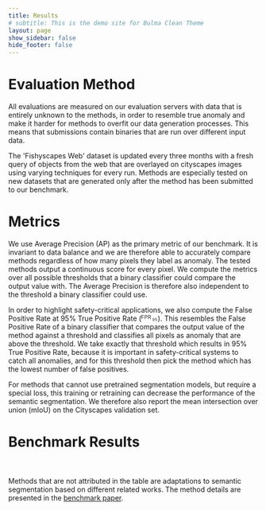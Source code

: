 ```yaml
---
title: Results
# subtitle: This is the demo site for Bulma Clean Theme
layout: page
show_sidebar: false
hide_footer: false
---
```


<script type="text/javascript" src="https://unpkg.com/tabulator-tables@4.2.7/dist/js/tabulator.min.js"></script>

# Evaluation Method

All evaluations are measured on our evaluation servers with data that is entirely unknown to the methods, in order to resemble true anomaly and make it harder for methods to overfit our data generation processes. This means that submissions contain binaries that are run over different input data.

The 'Fishyscapes Web' dataset is updated every three months with a fresh query of objects from the web that are overlayed on cityscapes images using varying techniques for every run. Methods are especially tested on new datasets that are generated only after the method has been submitted to our benchmark.

# Metrics

We use Average Precision (AP) as the primary metric of our benchmark. It is invariant to data balance and we are therefore able to accurately compare methods regardless of how many pixels they label as anomaly.
The tested methods output a continuous score for every pixel. We compute the metrics over all possible thresholds that a binary classifier could compare the output value with. The Average Precision is therefore also independent to the threshold a binary classifier could use.

In order to highlight safety-critical applications, we also compute the False Positive Rate at 95% True Positive Rate (<svg height="1em" viewBox="-2 0 120 51" version="1.1"><text style="font-size:40px;line-height:125%;letter-spacing:0px;fill:#363636;fill-opacity:1;" x="-4.5" y="38">FPR</text><text style="font-size:30px;line-height:125%;letter-spacing:0px;fill:#363636;fill-opacity:1;" x="78.6" y="50.5">95</text></svg>). This resembles the False Positive Rate of a binary classifier that compares the output value of the method against a threshold and classifies all pixels as anomaly that are above the threshold. We take exactly that threshold which results in 95% True Positive Rate, because it is important in safety-critical systems to catch all anomalies, and for this threshold then pick the method which has the lowest number of false positives.

For methods that cannot use pretrained segmentation models, but require a special loss, this training or retraining can decrease the performance of the semantic segmentation. We therefore also report the mean intersection over union (mIoU) on the Cityscapes validation set.

# Benchmark Results

<div id="results-table" class="is-size-7"></div>

<script>

var fpr95 = '<svg height="1.2em" style="margin-top: 2px" viewBox="-2 0 120 52" version="1.1"><text style="font-weight:bold;font-size:40px;line-height:125%;letter-spacing:0px;fill:#363636;fill-opacity:1;" x="-4.5" y="38">FPR</text><text style="font-weight:bold;font-size:30px;line-height:125%;letter-spacing:0px;fill:#363636;fill-opacity:1;" x="78.6" y="50.5">95</text></svg>';
var black_cross = '<svg enable-background="new 0 0 24 24" height="14" width="14" viewBox="0 0 24 24" xml:space="preserve"><path fill="#222222" d="M22.245,4.015c0.313,0.313,0.313,0.826,0,1.139l-6.276,6.27c-0.313,0.312-0.313,0.826,0,1.14l6.273,6.272  c0.313,0.313,0.313,0.826,0,1.14l-2.285,2.277c-0.314,0.312-0.828,0.312-1.142,0l-6.271-6.271c-0.313-0.313-0.828-0.313-1.141,0  l-6.276,6.267c-0.313,0.313-0.828,0.313-1.141,0l-2.282-2.28c-0.313-0.313-0.313-0.826,0-1.14l6.278-6.269  c0.313-0.312,0.313-0.826,0-1.14L1.709,5.147c-0.314-0.313-0.314-0.827,0-1.14l2.284-2.278C4.308,1.417,4.821,1.417,5.135,1.73  L11.405,8c0.314,0.314,0.828,0.314,1.141,0.001l6.276-6.267c0.312-0.312,0.826-0.312,1.141,0L22.245,4.015z"></path></svg>';
var black_tick = '<svg enable-background="new 0 0 24 24" height="14" width="14" viewBox="0 0 24 24" xml:space="preserve"><path fill="#222222" clip-rule="evenodd" d="M21.652,3.211c-0.293-0.295-0.77-0.295-1.061,0L9.41,14.34  c-0.293,0.297-0.771,0.297-1.062,0L3.449,9.351C3.304,9.203,3.114,9.13,2.923,9.129C2.73,9.128,2.534,9.201,2.387,9.351  l-2.165,1.946C0.078,11.445,0,11.63,0,11.823c0,0.194,0.078,0.397,0.223,0.544l4.94,5.184c0.292,0.296,0.771,0.776,1.062,1.07  l2.124,2.141c0.292,0.293,0.769,0.293,1.062,0l14.366-14.34c0.293-0.294,0.293-0.777,0-1.071L21.652,3.211z" fill-rule="evenodd"></path></svg>';

 //create Tabulator on DOM element with id "example-table"
var table = new Tabulator("#results-table", {
 	//height:205, // set height of table (in CSS or here), this enables the Virtual DOM and improves render speed dramatically (can be any valid css height value)
 	//layout:"fitColumns", //fit columns to width of table (optional)
  groupBy:"method",
 	columns:[ //Define Table Columns
	 	//{title:"Method", field:"method", width:150},
    {title:"Score", field:"score", width:150, headerSort:false},
    {title: 'Method Requirements',
     columns:[
       {title:'retraining',
        field:"requires_retraining",
        align:"center",
        formatter: 'lookup',
        formatterParams: {'FALSE': black_cross, 'TRUE': black_tick},
        headerSort:false},
       {title:'OoD Data',
        field:"requires_ood_data",
        align:"center",
        formatter: 'lookup',
        formatterParams: {'FALSE': black_cross, 'TRUE': black_tick},
        headerSort:false}]},
    {title: 'Cityscapes',
     columns:[
       {title:'mIoU&nbsp;&nbsp;&nbsp;&nbsp;',
        field:"cityscapes_miou",
        align:"right",
        sorter:"number",
        sorterParams:{alignEmptyValues: 'bottom'},
        headerSortStartingDir:"desc"}]},
    {//column group
        title:"FS Lost & Found",
        columns:[
        {title:"AP",
         field:"LaF_AP",
         align:"right",
         cssClass:"column-group-left",
         sorter:"number",
         sorterParams:{alignEmptyValues: 'bottom'},
         headerSortStartingDir:"desc"},
        {title:fpr95,
         field:"LaF_FPR@95%TPR",
         align:"right",
         sorter:"number",
         sorterParams:{alignEmptyValues: 'bottom'},
         headerSortStartingDir:"asc"},
        ],
    },
    {//column group
        title:"FS Web April 2021",
        columns:[
        {title:"AP",
         field: "webapr21_AP",
         align:"right",
         cssClass:"column-group-left",
         sorter:"number",
         sorterParams:{alignEmptyValues: 'bottom'},
         headerSortStartingDir:"desc"},
        {title:fpr95,
         field:"webapr21_FPR@95%TPR",
         align:"right",
         sorter:"number",
         sorterParams:{alignEmptyValues: 'bottom'},
         headerSortStartingDir:"asc"},
        ],
    },
    {//column group
        title:"FS Web Oct. 2020",
        columns:[
        {title:"AP",
         field: "weboct20_AP",
         align:"right",
         cssClass:"column-group-left",
         sorter:"number",
         sorterParams:{alignEmptyValues: 'bottom'},
         headerSortStartingDir:"desc"},
        {title:fpr95,
         field:"weboct20_FPR@95%TPR",
         align:"right",
         sorter:"number",
         sorterParams:{alignEmptyValues: 'bottom'},
         headerSortStartingDir:"asc"},
        ],
    },
    {//column group
        title:"FS Web Jan. 2020",
        columns:[
        {title:"AP",
         field: "webjan20_AP",
         align:"right",
         cssClass:"column-group-left",
         sorter:"number",
         sorterParams:{alignEmptyValues: 'bottom'},
         headerSortStartingDir:"desc"},
        {title:fpr95,
         field:"webjan20_FPR@95%TPR",
         align:"right",
         sorter:"number",
         sorterParams:{alignEmptyValues: 'bottom'},
         headerSortStartingDir:"asc"},
        ],
    },
    {//column group
        title:"FS Web Sept. 2019",
        columns:[
        {title:"AP",
         field: "websept19_AP",
         align:"right",
         cssClass:"column-group-left",
         sorter:"number",
         sorterParams:{alignEmptyValues: 'bottom'},
         headerSortStartingDir:"desc"},
        {title:fpr95,
         field:"websept19_FPR@95%TPR",
         align:"right",
         sorter:"number",
         sorterParams:{alignEmptyValues: 'bottom'},
         headerSortStartingDir:"asc"},
        ],
    },
    {//column group
        title:"FS Web June 2019",
        columns:[
        {title:"AP",
         field: "webjun19_AP",
         align:"right",
         cssClass:"column-group-left",
         sorter:"number",
         sorterParams:{alignEmptyValues: 'bottom'},
         headerSortStartingDir:"desc"},
        {title:fpr95,
         field:"webjun19_FPR@95%TPR",
         align:"right",
         sorter:"number",
         sorterParams:{alignEmptyValues: 'bottom'},
         headerSortStartingDir:"asc"},
        ],
    },
    {//column group
        title:"FS Web March 2019",
        columns:[
        {title:"AP",
         field:"webmar19_AP",
         align:"right",
         cssClass:"column-group-left",
         sorter:"number",
         sorterParams:{alignEmptyValues: 'bottom'},
         headerSortStartingDir:"desc"},
        {title:fpr95,
         field:"webmar19_FPR@95%TPR",
         align:"right",
         sorter:"number",
         sorterParams:{alignEmptyValues: 'bottom'},
         headerSortStartingDir:"asc"},
        ],
    },
    {//column group
        title:"FS Static",
        columns:[
        {title:"AP",
         field:"static_AP",
         align:"right",
         cssClass:"column-group-left",
         sorter:"number",
         sorterParams:{alignEmptyValues: 'bottom'},
         headerSortStartingDir:"desc"},
        {title:fpr95,
         field:"static_FPR@95%TPR",
         align:"right",
         sorter:"number",
         sorterParams:{alignEmptyValues: 'bottom'},
         headerSortStartingDir:"asc"},
        ],
    },
 	],
  initialSort:[{column:"LaF_AP", dir:"desc"}],
  groupToggleElement:false, //no toggeling
  groupHeader:function(value, count, data, group){
    //value - the value all members of this group share
    //count - the number of rows in this group
    //data - an array of all the row data objects in this group
    //group - the group component for the group
    var return_str = '<span class="method">' + value + '</span>';
    var found_paper = false;
    data.forEach(function(item) {
      if (!found_paper && item.paper != 'x') {
        if (item.paper_link)
          return_str = return_str + '<a class="method method-paper" href="' + item.paper_link + '" target="_blank">' + item.paper + '</a>';
        else
          return_str = return_str + '</span><span class="method method-paper">' + item.paper + '</span>';
        found_paper = true;
      }
    });
    return return_str;
  },
});

fetch('https://sheets.googleapis.com/v4/spreadsheets/1fJy2tsru1Sza37IZGk3PqTGbpA_kTsE_QK5Ld2v65bc/values/Sheet1?alt=json&key=AIzaSyCIN71ETlQNIF460oLLaZAmTI8OdaiSVqc').then(function(response) {
  response.json().then(function(data) {
    // first row gives keys
    columnKeys = data.values[0];
    // read in lists of rows
    var tabledata = [];
    var currentEntry = {};
    for(var r=1; r<data.values.length; r++) {
      for(var i=0; i<data.values[r].length; i++) {
        var val = data.values[r][i];
        if (val.endsWith('%')) val = parseFloat(val.slice(0, -1));
        currentEntry[columnKeys[i]] = val;
      }
      // filter out any row that has not defined a method name
      if (currentEntry['method']) tabledata.push(currentEntry);
      currentEntry = {};
    }
    table.setData(tabledata);
  });
});
</script>
<br><br>
Methods that are not attributed in the table are adaptations to semantic segmentation based on different related works. The method details are presented in the [benchmark paper](https://arxiv.org/abs/1904.03215).
